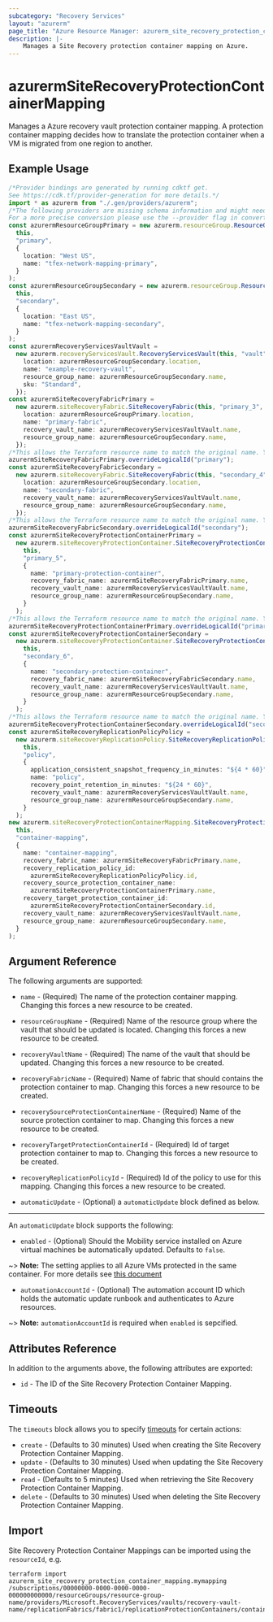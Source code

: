 ```yaml
---
subcategory: "Recovery Services"
layout: "azurerm"
page_title: "Azure Resource Manager: azurerm_site_recovery_protection_container_mapping"
description: |-
    Manages a Site Recovery protection container mapping on Azure.
---
```


# azurermSiteRecoveryProtectionContainerMapping

Manages a Azure recovery vault protection container mapping. A protection container mapping decides how to translate the protection container when a VM is migrated from one region to another.

## Example Usage

```typescript
/*Provider bindings are generated by running cdktf get.
See https://cdk.tf/provider-generation for more details.*/
import * as azurerm from "./.gen/providers/azurerm";
/*The following providers are missing schema information and might need manual adjustments to synthesize correctly: azurerm.
For a more precise conversion please use the --provider flag in convert.*/
const azurermResourceGroupPrimary = new azurerm.resourceGroup.ResourceGroup(
  this,
  "primary",
  {
    location: "West US",
    name: "tfex-network-mapping-primary",
  }
);
const azurermResourceGroupSecondary = new azurerm.resourceGroup.ResourceGroup(
  this,
  "secondary",
  {
    location: "East US",
    name: "tfex-network-mapping-secondary",
  }
);
const azurermRecoveryServicesVaultVault =
  new azurerm.recoveryServicesVault.RecoveryServicesVault(this, "vault", {
    location: azurermResourceGroupSecondary.location,
    name: "example-recovery-vault",
    resource_group_name: azurermResourceGroupSecondary.name,
    sku: "Standard",
  });
const azurermSiteRecoveryFabricPrimary =
  new azurerm.siteRecoveryFabric.SiteRecoveryFabric(this, "primary_3", {
    location: azurermResourceGroupPrimary.location,
    name: "primary-fabric",
    recovery_vault_name: azurermRecoveryServicesVaultVault.name,
    resource_group_name: azurermResourceGroupSecondary.name,
  });
/*This allows the Terraform resource name to match the original name. You can remove the call if you don't need them to match.*/
azurermSiteRecoveryFabricPrimary.overrideLogicalId("primary");
const azurermSiteRecoveryFabricSecondary =
  new azurerm.siteRecoveryFabric.SiteRecoveryFabric(this, "secondary_4", {
    location: azurermResourceGroupSecondary.location,
    name: "secondary-fabric",
    recovery_vault_name: azurermRecoveryServicesVaultVault.name,
    resource_group_name: azurermResourceGroupSecondary.name,
  });
/*This allows the Terraform resource name to match the original name. You can remove the call if you don't need them to match.*/
azurermSiteRecoveryFabricSecondary.overrideLogicalId("secondary");
const azurermSiteRecoveryProtectionContainerPrimary =
  new azurerm.siteRecoveryProtectionContainer.SiteRecoveryProtectionContainer(
    this,
    "primary_5",
    {
      name: "primary-protection-container",
      recovery_fabric_name: azurermSiteRecoveryFabricPrimary.name,
      recovery_vault_name: azurermRecoveryServicesVaultVault.name,
      resource_group_name: azurermResourceGroupSecondary.name,
    }
  );
/*This allows the Terraform resource name to match the original name. You can remove the call if you don't need them to match.*/
azurermSiteRecoveryProtectionContainerPrimary.overrideLogicalId("primary");
const azurermSiteRecoveryProtectionContainerSecondary =
  new azurerm.siteRecoveryProtectionContainer.SiteRecoveryProtectionContainer(
    this,
    "secondary_6",
    {
      name: "secondary-protection-container",
      recovery_fabric_name: azurermSiteRecoveryFabricSecondary.name,
      recovery_vault_name: azurermRecoveryServicesVaultVault.name,
      resource_group_name: azurermResourceGroupSecondary.name,
    }
  );
/*This allows the Terraform resource name to match the original name. You can remove the call if you don't need them to match.*/
azurermSiteRecoveryProtectionContainerSecondary.overrideLogicalId("secondary");
const azurermSiteRecoveryReplicationPolicyPolicy =
  new azurerm.siteRecoveryReplicationPolicy.SiteRecoveryReplicationPolicy(
    this,
    "policy",
    {
      application_consistent_snapshot_frequency_in_minutes: "${4 * 60}",
      name: "policy",
      recovery_point_retention_in_minutes: "${24 * 60}",
      recovery_vault_name: azurermRecoveryServicesVaultVault.name,
      resource_group_name: azurermResourceGroupSecondary.name,
    }
  );
new azurerm.siteRecoveryProtectionContainerMapping.SiteRecoveryProtectionContainerMapping(
  this,
  "container-mapping",
  {
    name: "container-mapping",
    recovery_fabric_name: azurermSiteRecoveryFabricPrimary.name,
    recovery_replication_policy_id:
      azurermSiteRecoveryReplicationPolicyPolicy.id,
    recovery_source_protection_container_name:
      azurermSiteRecoveryProtectionContainerPrimary.name,
    recovery_target_protection_container_id:
      azurermSiteRecoveryProtectionContainerSecondary.id,
    recovery_vault_name: azurermRecoveryServicesVaultVault.name,
    resource_group_name: azurermResourceGroupSecondary.name,
  }
);

```

## Argument Reference

The following arguments are supported:

*   `name` - (Required) The name of the protection container mapping. Changing this forces a new resource to be created.

*   `resourceGroupName` - (Required) Name of the resource group where the vault that should be updated is located. Changing this forces a new resource to be created.

*   `recoveryVaultName` - (Required) The name of the vault that should be updated. Changing this forces a new resource to be created.

*   `recoveryFabricName` - (Required) Name of fabric that should contains the protection container to map. Changing this forces a new resource to be created.

*   `recoverySourceProtectionContainerName` - (Required) Name of the source protection container to map. Changing this forces a new resource to be created.

*   `recoveryTargetProtectionContainerId` - (Required) Id of target protection container to map to. Changing this forces a new resource to be created.

*   `recoveryReplicationPolicyId` - (Required) Id of the policy to use for this mapping. Changing this forces a new resource to be created.

*   `automaticUpdate` - (Optional) a `automaticUpdate` block defined as below.

***

An `automaticUpdate` block supports the following:

* `enabled` - (Optional) Should the Mobility service installed on Azure virtual machines be automatically updated. Defaults to `false`.

\~> **Note:** The setting applies to all Azure VMs protected in the same container. For more details see [this document](https://learn.microsoft.com/en-us/azure/site-recovery/azure-to-azure-autoupdate#enable-automatic-updates)

* `automationAccountId` - (Optional) The automation account ID which holds the automatic update runbook and authenticates to Azure resources.

\~> **Note:** `automationAccountId` is required when `enabled` is sepcified.

## Attributes Reference

In addition to the arguments above, the following attributes are exported:

* `id` - The ID of the Site Recovery Protection Container Mapping.

## Timeouts

The `timeouts` block allows you to specify [timeouts](https://www.terraform.io/language/resources/syntax#operation-timeouts) for certain actions:

* `create` - (Defaults to 30 minutes) Used when creating the Site Recovery Protection Container Mapping.
* `update` - (Defaults to 30 minutes) Used when updating the Site Recovery Protection Container Mapping.
* `read` - (Defaults to 5 minutes) Used when retrieving the Site Recovery Protection Container Mapping.
* `delete` - (Defaults to 30 minutes) Used when deleting the Site Recovery Protection Container Mapping.

## Import

Site Recovery Protection Container Mappings can be imported using the `resourceId`, e.g.

```console
terraform import azurerm_site_recovery_protection_container_mapping.mymapping /subscriptions/00000000-0000-0000-0000-000000000000/resourceGroups/resource-group-name/providers/Microsoft.RecoveryServices/vaults/recovery-vault-name/replicationFabrics/fabric1/replicationProtectionContainers/container1/replicationProtectionContainerMappings/mapping1
```
